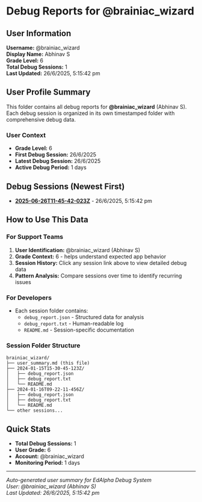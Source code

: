 # Debug Reports for @brainiac_wizard

## User Information

**Username:** @brainiac_wizard  
**Display Name:** Abhinav S  
**Grade Level:** 6  
**Total Debug Sessions:** 1  
**Last Updated:** 26/6/2025, 5:15:42 pm

## User Profile Summary

This folder contains all debug reports for **@brainiac_wizard** (Abhinav S). Each debug session is organized in its own timestamped folder with comprehensive debug data.

### User Context
- **Grade Level:** 6
- **First Debug Session:** 26/6/2025
- **Latest Debug Session:** 26/6/2025
- **Active Debug Period:** 1 days

## Debug Sessions (Newest First)

- **[2025-06-26T11-45-42-023Z](2025-06-26T11-45-42-023Z/)** - 26/6/2025, 5:15:42 pm

## How to Use This Data

### For Support Teams
1. **User Identification:** @brainiac_wizard (Abhinav S)
2. **Grade Context:** 6 - helps understand expected app behavior
3. **Session History:** Click any session link above to view detailed debug data
4. **Pattern Analysis:** Compare sessions over time to identify recurring issues

### For Developers
- Each session folder contains:
  - `debug_report.json` - Structured data for analysis
  - `debug_report.txt` - Human-readable log
  - `README.md` - Session-specific documentation

### Session Folder Structure
```
brainiac_wizard/
├── user_summary.md (this file)
├── 2024-01-15T15-30-45-123Z/
│   ├── debug_report.json
│   ├── debug_report.txt
│   └── README.md
├── 2024-01-16T09-22-11-456Z/
│   ├── debug_report.json
│   ├── debug_report.txt
│   └── README.md
└── other sessions...
```

## Quick Stats

- **Total Debug Sessions:** 1
- **User Grade:** 6
- **Account:** @brainiac_wizard
- **Monitoring Period:** 1 days

---
*Auto-generated user summary for EdAlpha Debug System*  
*User: @brainiac_wizard (Abhinav S)*  
*Last Updated: 26/6/2025, 5:15:42 pm*